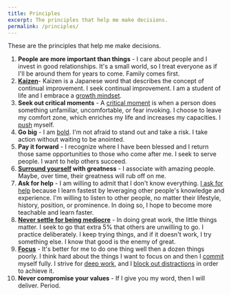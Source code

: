```yaml
---
title: Principles
excerpt: The principles that help me make decisions.
permalink: /principles/
---
```


These are the principles that help me make decisions.

1. **People are more important than things** - I care about people and I invest in good relationships. It's a small world, so I treat everyone as if I'll be around them for years to come. Family comes first.
2. **[Kaizen](http://en.wikipedia.org/wiki/Kiazen)**- Kaizen is a Japanese word that describes the concept of continual improvement. I seek continual improvement. I am a student of life and I embrace a [growth mindset]({{site.url}}/2011/07/18/the-growth-mindset 'The Growth Mindset').
3. **Seek out critical moments** - A [critical moment]({{site.url}}/2011/02/27/fear-and-the-critical-moment 'Fear and the Critical Moment') is when a person does something unfamiliar, uncomfortable, or fear invoking. I choose to leave my comfort zone, which enriches my life and increases my capacities. I [push](http://sivers.org/comfort 'Push, push, push.') myself.
4. **Go big** - I am [bold]({{site.url}}/2012/02/26/be-bold 'Be Bold'). I'm not afraid to stand out and take a risk. I take action without waiting to be anointed.
5. **Pay it forward** - I recognize where I have been blessed and I return those same opportunities to those who come after me. I seek to serve people. I want to help others succeed.
6. **[Surround yourself]({{site.url}}/2011/04/18/location-location-location 'Putting yourself in the right spot') with greatness** - I associate with amazing people. Maybe, over time, their greatness will rub off on me.
7. **Ask for help** - I am willing to admit that I don't know everything. [I ask for help]({{site.url}}/2011/08/28/just-ask 'Just Ask') because I learn fastest by leveraging other people's knowledge and experience. I'm willing to listen to other people, no matter their lifestyle, history, position, or prominence. In doing so, I hope to become more teachable and learn faster.
8. **[Never settle for being mediocre]({{site.url}}/2012/03/19/never-settle-being-mediocre)** - In doing great work, the little things matter. I seek to go that extra 5% that others are unwilling to go. I practice deliberately. I keep trying things, and if it doesn't work, I try something else. I know that good is the enemy of great.
9. **[Focus]({{site.url}}/2013/04/27/focus/)** - It's better for me to do one thing well then a dozen things poorly. I think hard about the things I want to focus on and then I [commit]({{site.url}}/2012/05/13/commitments) myself fully. I strive for [deep work](/books/#deep-work), and I [block out distractions]({{site.url}}/2016/01/04/the-news-wasteland) in order to achieve it.
10. **Never compromise your values** - If I give you my word, then I will deliver. Period.

<!--
  old ones:
    - Have an amazing attitude
  new ones?:
    - Invest in the long term?
    - Learn by Doing?
    - Create, don't consume.
-->
